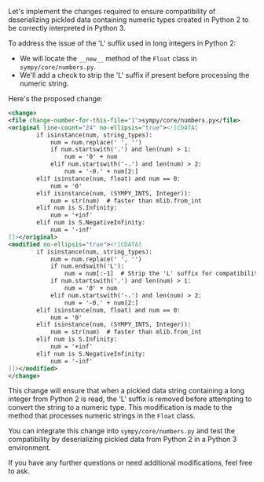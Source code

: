 Let's implement the changes required to ensure compatibility of deserializing pickled data containing numeric types created in Python 2 to be correctly interpreted in Python 3.

To address the issue of the 'L' suffix used in long integers in Python 2:

- We will locate the `__new__` method of the `Float` class in `sympy/core/numbers.py`.
- We'll add a check to strip the 'L' suffix if present before processing the numeric string.

Here's the proposed change:

```xml
<change>
<file change-number-for-this-file="1">sympy/core/numbers.py</file>
<original line-count="24" no-ellipsis="true"><![CDATA[
        if isinstance(num, string_types):
            num = num.replace(' ', '')
            if num.startswith('.') and len(num) > 1:
                num = '0' + num
            elif num.startswith('-.') and len(num) > 2:
                num = '-0.' + num[2:]
        elif isinstance(num, float) and num == 0:
            num = '0'
        elif isinstance(num, (SYMPY_INTS, Integer)):
            num = str(num)  # faster than mlib.from_int
        elif num is S.Infinity:
            num = '+inf'
        elif num is S.NegativeInfinity:
            num = '-inf'
]]></original>
<modified no-ellipsis="true"><![CDATA[
        if isinstance(num, string_types):
            num = num.replace(' ', '')
            if num.endswith('L'):
                num = num[:-1]  # Strip the 'L' suffix for compatibility
            if num.startswith('.') and len(num) > 1:
                num = '0' + num
            elif num.startswith('-.') and len(num) > 2:
                num = '-0.' + num[2:]
        elif isinstance(num, float) and num == 0:
            num = '0'
        elif isinstance(num, (SYMPY_INTS, Integer)):
            num = str(num)  # faster than mlib.from_int
        elif num is S.Infinity:
            num = '+inf'
        elif num is S.NegativeInfinity:
            num = '-inf'
]]></modified>
</change>
```

This change will ensure that when a pickled data string containing a long integer from Python 2 is read, the 'L' suffix is removed before attempting to convert the string to a numeric type. This modification is made to the method that processes numeric strings in the `Float` class.

You can integrate this change into `sympy/core/numbers.py` and test the compatibility by deserializing pickled data from Python 2 in a Python 3 environment.

If you have any further questions or need additional modifications, feel free to ask.
